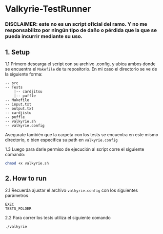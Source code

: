 # Valkyrie-TestRunner

### DISCLAIMER: este no es un script oficial del ramo. Y no me responsabilizo por ningún tipo de daño o pérdida que la que se pueda incurrir mediante su uso.

## 1. Setup
1.1 Primero descarga el script con su archivo .config, y ubica ambos donde se encuentra el ```Makefile``` de tu repositorio. En mi caso el directorio se ve de la siguiente forma:

```
-- src
-- Tests
    |-- cardjitsu
    |-- puffle
-- Makefile
-- input.txt
-- output.txt
-- cardjistu
-- puffle
-- valkyrie.sh
-- valkyrie.config
```

Asegurate también que la carpeta con los tests se encuentra en este mismo directorio, o bien especifica su path en ```valkyrie.config```

1.3 Luego para darle permiso de ejecución al script corre el siguiente comando:
```bash
chmod +x valkyrie.sh
```

## 2. How to run

2.1 Recuerda ajustar el archivo `valkyrie.config` con los siguientes parámetros
```config
EXEC
TESTS_FOLDER
```

2.2 Para correr los tests utiliza el siguiente comando
```bash
./valkyrie
```
